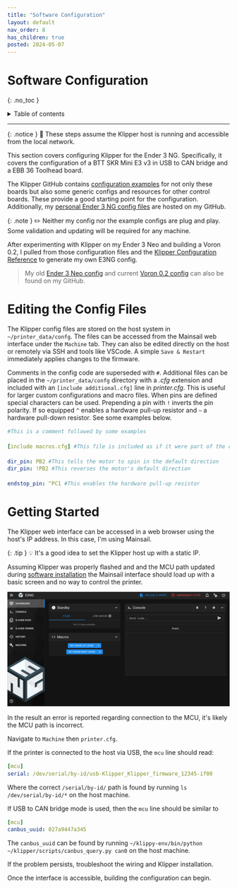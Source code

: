 ```yaml
---
title: "Software Configuration"
layout: default
nav_order: 8
has_children: true
posted: 2024-05-07
---
```


# Software Configuration
{: .no_toc }

<details closed markdown="block">
  <summary>
    Table of contents
  </summary>
  {: .text-delta }
1. TOC
{:toc}
</details>

---

{: .notice }
:loudspeaker: These steps assume the Klipper host is running and accessible from the local network.

This section covers configuring Klipper for the Ender 3 NG. Specifically, it covers the configuration of a BTT SKR Mini E3 v3 in USB to CAN bridge and a EBB 36 Toolhead board.

The Klipper GitHub contains [configuration examples](https://github.com/Klipper3d/klipper/tree/master/config) for not only these boards but also some generic configs and resources for other control boards. These provide a good starting point for the configuration. Additionally, my [personal Ender 3 NG config files](https://github.com/TonySac/Ender3NG-Config) are hosted on my GitHub.

{: .note }
:pencil2: Neither my config nor the example configs are plug and play. Some validation and updating will be required for any machine.

After experimenting with Klipper on my Ender 3 Neo and building a Voron 0.2, I pulled from those configuration files and the [Klipper Configuration Reference](https://www.klipper3d.org/Config_Reference.html) to generate my own E3NG config.

> My old [Ender 3 Neo config](https://github.com/TonySac/Ender-3-Neo-Config) and current [Voron 0.2 config](https://github.com/TonySac/Voron0-Config) can also be found on my GitHub.

# Editing the Config Files

The Klipper config files are stored on the host system in `~/printer_data/confg`. The files can be accessed from the Mainsail web interface under the `Machine` tab. They can also be edited directly on the host or remotely via SSH and tools like VSCode. A simple `Save & Restart` immediately applies changes to the firmware.

Comments in the config code are superseded with `#`. Additional files can be placed in the `~/printer_data/confg` directory with a *.cfg* extension and included with an `[include additional.cfg]` line in *printer.cfg*. This is useful for larger custom configurations and macro files. When pins are defined special characters can be used. Prepending a pin with `!` inverts the pin polarity. If so equipped `^` enables a hardware pull-up resistor and `~` a hardware pull-down resistor. See some examples below.

```yaml
#This is a comment followed by some examples

[include macros.cfg] #This file is included as if it were part of the config

dir_pin: PB2 #This tells the motor to spin in the default direction
dir_pin: !PB2 #This reverses the motor's default direction

endstop_pin: ^PC1 #This enables the hardware pull-up resistor
```

# Getting Started

The Klipper web interface can be accessed in a web browser using the host's IP address. In this case, I'm using Mainsail.

{: .tip }
:bulb: It's a good idea to set the Klipper host up with a static IP.

Assuming Klipper was properly flashed and and the MCU path updated during [software installation](/software_install.html) the Mainsail interface should load up with a basic screen and no way to control the printer.

<img src="/assets/new-mainsail.png"/>

In the result an error is reported regarding connection to the MCU, it's likely the MCU path is incorrect.

Navigate to `Machine` then `printer.cfg`.

If the printer is connected to the host via USB, the `mcu` line should read:

```yaml
[mcu]
serial: /dev/serial/by-id/usb-Klipper_Klipper_firmware_12345-if00
```

Where the correct `/serial/by-id/` path is found by running `ls /dev/serial/by-id/*` on the host machine.

If USB to CAN bridge mode is used, then the `mcu` line should be similar to

```yaml
[mcu]
canbus_uuid: 027a9447a345
```

The `canbus_uuid` can be found by running `~/klippy-env/bin/python ~/klipper/scripts/canbus_query.py can0` on the host machine.

If the problem persists, troubleshoot the wiring and Klipper installation.

Once the interface is accessible, building the configuration can begin.